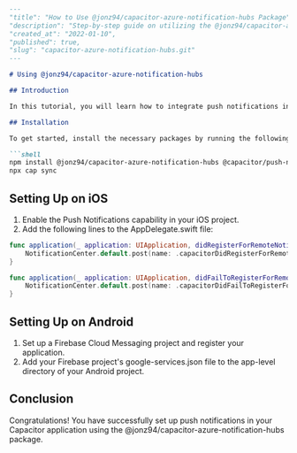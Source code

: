 ```markdown
---
"title": "How to Use @jonz94/capacitor-azure-notification-hubs Package",
"description": "Step-by-step guide on utilizing the @jonz94/capacitor-azure-notification-hubs package for integrating push notifications in Capacitor applications.",
"created_at": "2022-01-10",
"published": true,
"slug": "capacitor-azure-notification-hubs.git"
---

# Using @jonz94/capacitor-azure-notification-hubs

## Introduction

In this tutorial, you will learn how to integrate push notifications in Capacitor applications using the @jonz94/capacitor-azure-notification-hubs package.

## Installation

To get started, install the necessary packages by running the following command:

```shell
npm install @jonz94/capacitor-azure-notification-hubs @capacitor/push-notifications
npx cap sync
```

## Setting Up on iOS

1. Enable the Push Notifications capability in your iOS project.
2. Add the following lines to the AppDelegate.swift file:
   
```swift
func application(_ application: UIApplication, didRegisterForRemoteNotificationsWithDeviceToken deviceToken: Data) {
    NotificationCenter.default.post(name: .capacitorDidRegisterForRemoteNotifications, object: deviceToken)
}

func application(_ application: UIApplication, didFailToRegisterForRemoteNotificationsWithError error: Error) {
    NotificationCenter.default.post(name: .capacitorDidFailToRegisterForRemoteNotifications, object: error)
}
```

## Setting Up on Android

1. Set up a Firebase Cloud Messaging project and register your application.
2. Add your Firebase project's google-services.json file to the app-level directory of your Android project.

## Conclusion

Congratulations! You have successfully set up push notifications in your Capacitor application using the @jonz94/capacitor-azure-notification-hubs package.
```
```